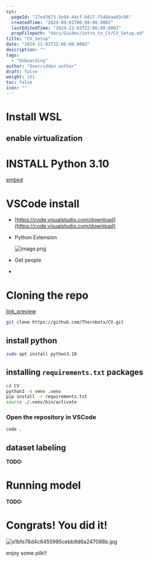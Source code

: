 ```yaml
---
sys:
  pageId: "17ed3673-5e94-44cf-b817-f54bbaa03c06"
  createdTime: "2024-09-01T00:08:00.000Z"
  lastEditedTime: "2024-11-03T22:06:00.000Z"
  propFilepath: "docs/Guides/intro_to_CV/CV_Setup.md"
title: "CV_Setup"
date: "2024-11-03T22:06:00.000Z"
description: ""
tags:
  - "Onboarding"
author: "Overridden author"
draft: false
weight: 161
toc: false
icon: ""
---
```


# Install WSL

## enable virtualization

# INSTALL Python 3.10

[embed](https://www.rose-hulman.edu/class/csse/csse132/2425a/labs/prelab1-wsl2.html)

# VSCode install

- [https://code.visualstudio.com/download](https://code.visualstudio.com/download)
- Python Extension

	![image.png](https://prod-files-secure.s3.us-west-2.amazonaws.com/d518164a-d88e-44d1-a4ee-3adb3bd8bce0/d82b6650-a5e4-4d3c-b8c9-93d817dae00e/image.png?X-Amz-Algorithm=AWS4-HMAC-SHA256&X-Amz-Content-Sha256=UNSIGNED-PAYLOAD&X-Amz-Credential=ASIAZI2LB4666IK7ODPU%2F20250706%2Fus-west-2%2Fs3%2Faws4_request&X-Amz-Date=20250706T061228Z&X-Amz-Expires=3600&X-Amz-Security-Token=IQoJb3JpZ2luX2VjEEkaCXVzLXdlc3QtMiJGMEQCIA1GbIolIIJg45xcXrjocBhJy9XnuXj%2FGj6PvV6HzICwAiBWLT9zP%2FdWUhxSIBlKzglvoa40%2FMPqLp5zoxK0RDK6lCr%2FAwhSEAAaDDYzNzQyMzE4MzgwNSIMCDNJf7D7%2Boyq4XPHKtwD3Kpio3tZmVxMR5Ep4eq5C1x0J%2B8R4yciU4kgxSR9f5UkxwGl937xdrv6clFmFVUxakcmC%2BPrOt8ZHobO7QhR4j1iAc1%2BlSaNC%2Bs8kGw1vplbr5pD6wtT8WzEfiIoB%2FUFy%2FQrlMlrr5%2FguV5tJnAW4MmlE1nGx8O%2FUtp4M7zTO6QRKo48aVHtTyWbkKrnJoBFVrKxKXBmek6pvejhsKW8HTyy6fhQHSGzaiTL7tAd7t1owhJIOIRQitUk3WOVNVK8rhyBv0OOUkmC3w%2FjQIcf7ziaOiYRfFXUNBhFa2xfz3D6zV3w2CoOisRWL%2BWEHXMaK%2BY1vyCuEBA8FGz3ASBKU3jyQzx%2FPRKc43AspR6K3KJw0oAVdMV0cQ0OwQ9MQwlTrdkCXUelOkt0Zqu2GVDwVqQ4ZpDEsPPobf6%2FruOM5XvZ3jKU6hEvcd66A3Zs11FRpGlc2mYz3P%2BK16UMeECnCFYZLXxfd5%2F6y0L4tm1fU31%2BtcoqSWecF8XxerP5FM4lF3NSYbVlfeKMYIAWl7nzfjmAK8nlY%2BMr7k8xbNYk%2BmeOM8I8V%2BXcYbByLYjTrzO3TmCkSUiDENiwsrWUihEZLzuqSGE%2F9SU%2Biz1tfvdI9wfM%2BKY0buKsE9pc9UMw7o6nwwY6pgFHUMLAVl8Hth83GXJHXMlKEStd9WJEE1ZcfSAXxCdBVH%2FL7fxl%2F2GJd%2F5RvZfTagmh7pGU16%2BP3%2BrmmY4Uopz9L9%2B9hXXEvJ0Ra1vBSmGLNUN4JdR4P62u1BGnciN0fBJEq1HbWbnImA%2ByC8XNXu8BAsL%2FEg2wwBlFS6TU%2FQ9H%2FvVsD%2B%2FDZWJDkWMHZ7euPz9RVQC%2FyU3%2FzjitNLLLYxYA4FDOIpHD&X-Amz-Signature=d246002fec74c047e5821142663946d618977e26565f79efdf185aca042220e2&X-Amz-SignedHeaders=host&x-amz-checksum-mode=ENABLED&x-id=GetObject)
- Get people
- 

# Cloning the repo

[link_preview](https://github.com/Thornbots/CV/)

```bash
git clone https://github.com/Thornbots/CV.git
```

## install python

```bash
sudo apt install python3.10
```

## installing `requirements.txt` packages

```bash
cd CV
python3 -m venv .venv
pip install -r requirements.txt
source ./.venv/bin/activate
```

### Open the repository in VSCode

```bash
code .
```

## dataset labeling  

**TODO:**

# Running model

**TODO:**

# Congrats! You did it!

![e1bfe78d4c6455985cebb9d6a247088b.jpg](https://prod-files-secure.s3.us-west-2.amazonaws.com/d518164a-d88e-44d1-a4ee-3adb3bd8bce0/7d1ce04e-65d6-40c8-814d-754280e9515a/e1bfe78d4c6455985cebb9d6a247088b.jpg?X-Amz-Algorithm=AWS4-HMAC-SHA256&X-Amz-Content-Sha256=UNSIGNED-PAYLOAD&X-Amz-Credential=ASIAZI2LB466Z7IEJLZL%2F20250706%2Fus-west-2%2Fs3%2Faws4_request&X-Amz-Date=20250706T061225Z&X-Amz-Expires=3600&X-Amz-Security-Token=IQoJb3JpZ2luX2VjEEkaCXVzLXdlc3QtMiJHMEUCIQCserN1dqj0jUzgRWUC3ZPIwBr0epLIH5HjzPnbCuBUkgIgF2Kr8KkZD0Os%2Ba25LCGJiW27HirlLjzGgJ3%2BwNFXOFAq%2FwMIUhAAGgw2Mzc0MjMxODM4MDUiDLLvYXWOaoYnXYe6DCrcAysfCjz6U8CK%2FKFxNf2qxqS1KijEiAkEji41CissjUimzy%2BEsKKbIubkoar1zLrzX2X0oF3cNwOqY6FveBVc6UG8BYDtRpXnpX44v4ly8YU1lq%2BC7T%2FmiDJWMBeU%2BJk%2BkTa5LChkSlky%2Bcx1u3u9nyGIogV33BFR4izguzhdSoOhUw0DE9c8S6HWxngykBMA9eayAV7tzWFDo2gpSlGDHa0PtDzjh7K2LWM1aCg5wF1QIp0oRivYEqUezv04sMff3DqhIht8cAeSygk9UlFP37kEzz2gvCaNO5R7KNNHwAvINIZ%2FK%2FnU7VGZEih8yd4LJCNnrVkQH2XQIv%2BsSu7LOmv2dMV8pgAfmQgXXkdi1gDZEFw8BnehyKaujx%2FvlrMkWVx097J4rNUY5TYa6VuTsnqqepinitKJv89ELjnPuQudiGJy3XuPlyK25P3TwWyOj6k7RKwA53rtHtYSTda9OQpdM%2BZBbP3rNhx5wswfsBEs%2BO71glDBZnfaQizfFfQeNQgk9tEBY%2Bdm6bD%2FdHEiBcJkzM8pcU8G0xgXawg6%2FyHDnBdBMBHBNKl3u8mp1IYq1pDQXIpHBBzBoriJuKvnKKYvLQUdI1ygsP0tPxjpKhZ8Z7wsbVHbxW80kZLxMM%2BJp8MGOqUBIQYf%2BZSu9dLhfBJA8FeLFB5HqYkJaP58a%2Bjpqfzrv96nRB0qXEspUWv%2F%2ByrAsiI5kQmLpvJ4DXSEXqffWgEQHRP%2BSb6gUhqHrUwLaBYSoOJw6lYwRL1c4ZxylbUboARch%2Fi%2FzM9Hxo%2BKJbHMesLYk5ytj7IaT6U%2FljN66mlUAiY0t4uFjKa91JLsAF2XypGxTDcN0hu%2FPONclOZ6WdFuDl4Dbe33&X-Amz-Signature=a83840799b7d151303c0c5d4833e2d6fe491d26a6ada896b49de6b25b19a90d4&X-Amz-SignedHeaders=host&x-amz-checksum-mode=ENABLED&x-id=GetObject)

enjoy some pilk!!
